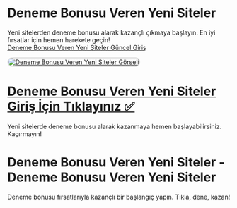 # Deneme Bonusu Veren Yeni Siteler  
Yeni sitelerden deneme bonusu alarak kazançlı çıkmaya başlayın. En iyi fırsatlar için hemen harekete geçin!  
<a href="http://www.redly.vip/3A5tsFl" title="Deneme Bonusu Veren Yeni Siteler Güncel Giriş">Deneme Bonusu Veren Yeni Siteler Güncel Giriş</a>  

<a href="http://www.redly.vip/3A5tsFl">
    <img src="https://i.ibb.co/wRF7ncZ/photo-2025-01-15-23-44-18.jpg" alt="Deneme Bonusu Veren Yeni Siteler Görseli" style="max-width: 100%; border: 2px solid #ddd; border-radius: 10px;">
</a>  

# <a href="http://www.redly.vip/3A5tsFl">Deneme Bonusu Veren Yeni Siteler Giriş İçin Tıklayınız ✅</a>  
Yeni sitelerde deneme bonusu alarak kazanmaya hemen başlayabilirsiniz. Kaçırmayın!  

# Deneme Bonusu Veren Yeni Siteler - Deneme Bonusu Veren Yeni Siteler  
Deneme bonusu fırsatlarıyla kazançlı bir başlangıç yapın. Tıkla, dene, kazan!  
